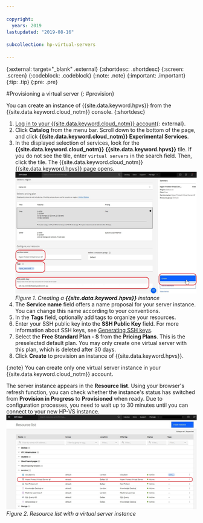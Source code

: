 ```yaml
---

copyright:
  years: 2019
lastupdated: "2019-08-16"

subcollection: hp-virtual-servers

---
```


{:external: target="_blank" .external}
{:shortdesc: .shortdesc}
{:screen: .screen}
{:codeblock: .codeblock}
{:note: .note}
{:important: .important}
{:tip: .tip}
{:pre: .pre}

#Provisioning a virtual server
{: #provision}

You can create an instance of {{site.data.keyword.hpvs}} from the {{site.data.keyword.cloud_notm}} console.
{:shortdesc}

1. [Log in to your {{site.data.keyword.cloud_notm}} account](https://cloud.ibm.com){: external}.
2. Click **Catalog** from the menu bar. Scroll down to the bottom of the page, and click **{{site.data.keyword.cloud_notm}} Experimental Services**.
3. In the displayed selection of services, look for the **{{site.data.keyword.cloud_notm}} {{site.data.keyword.hpvs}}** tile. If you do not see the tile, enter `virtual servers` in the search field. Then, click the tile. The {{site.data.keyword.cloud_notm}} {{site.data.keyword.hpvs}} page opens.
![Creating a **{{site.data.keyword.hpvs}}** instance](image/hpvs_create_instance.jpg "Creating a **{{site.data.keyword.hpvs}}** instance")
*Figure 1. Creating a **{{site.data.keyword.hpvs}}** instance*
4. The **Service name** field offers a name proposal for your server instance. You can change this name according to your conventions.
5. In the **Tags** field, optionally add tags to organize your resources.
6. Enter your SSH public key into the **SSH Public Key** field. For more information about SSH keys, see [Generating SSH keys](/docs/services/hp-virtual-servers?topic=hp-virtual-servers-generate_ssh).
7. Select the **Free Standard Plan - S** from the **Pricing Plans**. This is the preselected default plan. You may only create one virtual server with this plan, which is deleted after 30 days.  
8. Click **Create** to provision an instance of {{site.data.keyword.hpvs}}.

{:note}
You can create only one virtual server instance in your {{site.data.keyword.cloud_notm}} account.


The server instance appears in the **Resource list**. Using your browser's refresh function, you can check whether the instance's status has switched from **Provision in Progress** to **Provisioned** when ready. Due to configuration processes, you need to wait up to 30 minutes until you can connect to your new HP-VS instance.
![Resource list with virtual server instances](image/hpvs_resource_list.jpg "Resource list with virtual server instances")
*Figure 2. Resource list with a virtual server instance<!-- virtual server instances -->*
